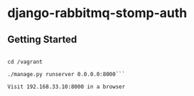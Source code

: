 # django-rabbitmq-stomp-auth

## Getting Started

```vagrant up

cd /vagrant

./manage.py runserver 0.0.0.0:8000```

Visit 192.168.33.10:8000 in a browser
